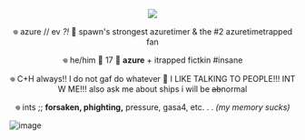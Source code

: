 <p align="center">
  <img
    src="https://github.com/user-attachments/assets/6edcb51b-da2c-40e8-a091-91adecb5a11e">
</p>


 <p align="center">
 𖦹 azure // ev <i>?!</i> 🪻 spawn's strongest azuretimer & the #2 azuretimetrapped fan
</p>  
<p align="center">
 𖦹 he/him 🪻 17 🪻 <b>azure</b> + itrapped fictkin #insane
</p>
<p align="center">
𖦹 C+H always!! I do not gaf do whatever 🪻 I LIKE TALKING TO PEOPLE!!! INT W ME!!! also ask me about ships i will be <del>ab</del>normal
</p>
<p align="center">
𖦹 ints ;; <b>forsaken, phighting,</b> pressure, gasa4, etc. . . <i>(my memory sucks)</i>
</p>

![image](https://github.com/user-attachments/assets/015d5b8a-73ca-4f85-8421-6bd59ec75bd6)
